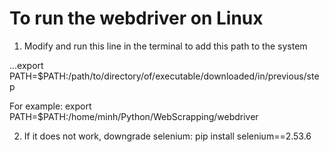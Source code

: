 # To run the webdriver on Linux

1. Modify and run this line in the terminal to add this path to the system

...export PATH=$PATH:/path/to/directory/of/executable/downloaded/in/previous/step

For example:
export PATH=$PATH:/home/minh/Python/WebScrapping/webdriver

2. If it does not work, downgrade selenium: pip install selenium==2.53.6

